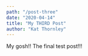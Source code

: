 ```yaml
---
path: "/post-three"
date: "2020-04-14"
title: "My THIRD Post"
author: "Kat Thornley"
---
```


My gosh!! The final test post!!!

